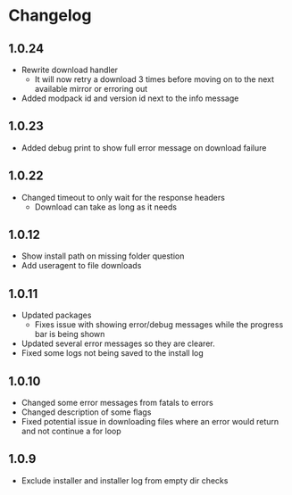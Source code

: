 # Changelog

## 1.0.24

- Rewrite download handler
  - It will now retry a download 3 times before moving on to the next available mirror or erroring out
- Added modpack id and version id next to the info message

## 1.0.23

- Added debug print to show full error message on download failure

## 1.0.22

- Changed timeout to only wait for the response headers
  - Download can take as long as it needs

## 1.0.12
- Show install path on missing folder question
- Add useragent to file downloads

## 1.0.11
- Updated packages
  - Fixes issue with showing error/debug messages while the progress bar is being shown
- Updated several error messages so they are clearer.
- Fixed some logs not being saved to the install log

## 1.0.10
- Changed some error messages from fatals to errors
- Changed description of some flags
- Fixed potential issue in downloading files where an error would return and not continue a for loop

## 1.0.9
- Exclude installer and installer log from empty dir checks